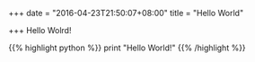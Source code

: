 +++
date = "2016-04-23T21:50:07+08:00"
title = "Hello World"

+++
Hello Wolrd!

{{% highlight python %}}
print "Hello World!"
{{% /highlight %}}
